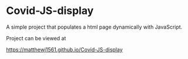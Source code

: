 # Covid-JS-display
A simple project that populates a html page dynamically with JavaScript.

Project can be viewed at

https://matthewj1561.github.io/Covid-JS-display

